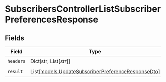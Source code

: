 # SubscribersControllerListSubscriberPreferencesResponse


## Fields

| Field                                                                                                    | Type                                                                                                     | Required                                                                                                 | Description                                                                                              |
| -------------------------------------------------------------------------------------------------------- | -------------------------------------------------------------------------------------------------------- | -------------------------------------------------------------------------------------------------------- | -------------------------------------------------------------------------------------------------------- |
| `headers`                                                                                                | Dict[str, List[*str*]]                                                                                   | :heavy_check_mark:                                                                                       | N/A                                                                                                      |
| `result`                                                                                                 | List[[models.UpdateSubscriberPreferenceResponseDto](../models/updatesubscriberpreferenceresponsedto.md)] | :heavy_check_mark:                                                                                       | N/A                                                                                                      |